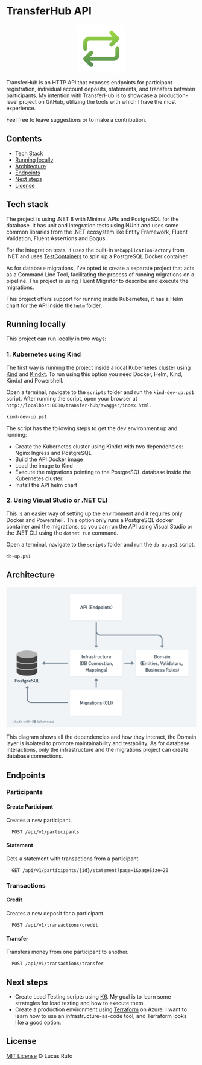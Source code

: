 # TransferHub API

<p align="center">
  <img src="./images/transfer-hub-icon.png" />
</p>

TransferHub is an HTTP API that exposes endpoints for participant registration, individual account deposits, statements, and transfers between participants. My intention with TransferHub is to showcase a production-level project on GitHub, utilizing the tools with which I have the most experience.

Feel free to leave suggestions or to make a contribution.

## Contents

- [Tech Stack](#tech-stack)
- [Running locally](#running-locally)
- [Architecture](#architecture)
- [Endpoints](#endpoints)
- [Next steps](#next-steps)
- [License](#license)

## Tech stack

The project is using .NET 8 with Minimal APIs and PostgreSQL for the database. It has unit and integration tests using NUnit and uses some common libraries from the .NET ecosystem like Entity Framework, Fluent Validation, Fluent Assertions and Bogus.

For the integration tests, it uses the built-in `WebApplicationFactory` from .NET and uses [TestContainers](https://testcontainers.com/) to spin up a PostgreSQL Docker container.

As for database migrations, I've opted to create a separate project that acts as a Command Line Tool, facilitating the process of running migrations on a pipeline. The project is using Fluent Migrator to describe and execute the migrations.

This project offers support for running inside Kubernetes, it has a Helm chart for the API inside the `helm` folder. 

## Running locally

This project can run locally in two ways:

### 1. Kubernetes using Kind

The first way is running the project inside a local Kubernetes cluster using [Kind](https://kind.sigs.k8s.io/) and [Kindxt](https://github.com/sergioprates/kindxt). To run using this option you need Docker, Helm, Kind, Kindxt and Powershell.

Open a terminal, navigate to the `scripts` folder and run the `kind-dev-up.ps1` script. After running the script, open your browser at `http://localhost:8080/transfer-hub/swagger/index.html`.

```bash
kind-dev-up.ps1
```

The script has the following steps to get the dev environment up and running:

- Create the Kubernetes cluster using Kindxt with two dependencies: Nginx Ingress and PostgreSQL
- Build the API Docker image
- Load the image to Kind
- Execute the migrations pointing to the PostgreSQL database inside the Kubernetes cluster.
- Install the API helm chart

### 2. Using Visual Studio or .NET CLI

This is an easier way of setting up the environment and it requires only Docker and Powershell. This option only runs a PostgreSQL docker container and the migrations, so you can run the API using Visual Studio or the .NET CLI using the `dotnet run` command.

Open a terminal, navigate to the `scripts` folder and run the `db-up.ps1` script. 

```bash
db-up.ps1
```

## Architecture

<p align="center">
  <img src="./images/dependencies-diagram.png" />
</p>

This diagram shows all the dependencies and how they interact, the Domain layer is isolated to promote maintainability and testability. As for database interactions, only the infrastructure and the migrations project can create database connections. 

## Endpoints

### Participants

#### Create Participant

Creates a new participant. 

```
  POST /api/v1/participants
```

#### Statement

Gets a statement with transactions from a participant.

```
  GET /api/v1/participants/{id}/statement?page=1&pageSize=20
```

### Transactions

#### Credit 

Creates a new deposit for a participant.

```
  POST /api/v1/transactions/credit
```

#### Transfer

Transfers money from one participant to another.

```
  POST /api/v1/transactions/transfer
```

## Next steps

- Create Load Testing scripts using [K6](https://k6.io/). My goal is to learn some strategies for load testing and how to execute them.
- Create a production environment using [Terraform](https://www.terraform.io/) on Azure. I want to learn how to use an infrastructure-as-code tool, and Terraform looks like a good option.

## License

[MIT License](https://lucasrufo.mit-license.org/) © Lucas Rufo
